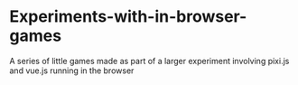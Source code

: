 # Experiments-with-in-browser-games
A series of little games made as part of a larger experiment involving pixi.js and vue.js running in the browser

